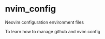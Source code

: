 # nvim_config
Neovim configuration environment files

To learn how to manage github and nvim config
